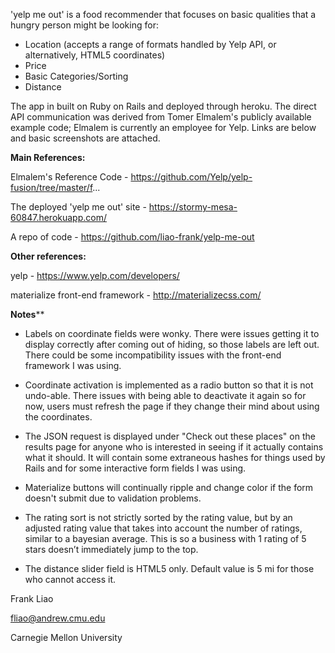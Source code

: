 'yelp me out' is a food recommender that focuses on basic qualities that a hungry person might be looking for:

- Location (accepts a range of formats handled by Yelp API, or alternatively, HTML5 coordinates)
- Price
- Basic Categories/Sorting
- Distance

The app in built on Ruby on Rails and deployed through heroku. The direct API communication was derived from Tomer Elmalem's publicly available example code; Elmalem is currently an employee for Yelp. Links are below and basic screenshots are attached.

**Main References:** 

Elmalem's Reference Code - https://github.com/Yelp/yelp-fusion/tree/master/f...

The deployed 'yelp me out' site - https://stormy-mesa-60847.herokuapp.com/

A repo of code - https://github.com/liao-frank/yelp-me-out

**Other references:**

yelp - https://www.yelp.com/developers/

materialize front-end framework - http://materializecss.com/

**Notes****

- Labels on coordinate fields were wonky. There were issues getting it to display correctly after coming out of hiding, so those labels are left out. There could be some incompatibility issues with the front-end framework I was using.

- Coordinate activation is implemented as a radio button so that it is not undo-able. There issues with being able to deactivate it again so for now, users must refresh the page if they change their mind about using the coordinates.

- The JSON request is displayed under "Check out these places" on the results page for anyone who is interested in seeing if it actually contains what it should. It will contain some extraneous hashes for things used by Rails and for some interactive form fields I was using.

- Materialize buttons will continually ripple and change color if the form doesn't submit due to validation problems.

- The rating sort is not strictly sorted by the rating value, but by an adjusted rating value that takes into account the number of ratings, similar to a bayesian average. This is so a business with 1 rating of 5 stars doesn’t immediately jump to the top.

- The distance slider field is HTML5 only. Default value is 5 mi for those who cannot access it.

Frank Liao

fliao@andrew.cmu.edu

Carnegie Mellon University
